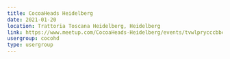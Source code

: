 ```yaml
---
title: CocoaHeads Heidelberg
date: 2021-01-20
location: Trattoria Toscana Heidelberg, Heidelberg
link: https://www.meetup.com/CocoaHeads-Heidelberg/events/tvwlprycccbbc/
usergroup: cocohd
type: usergroup
---
```

